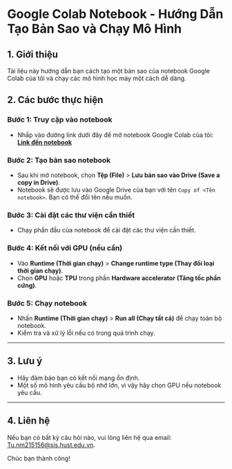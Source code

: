 # Google Colab Notebook - Hướng Dẫn Tạo Bản Sao và Chạy Mô Hình

## 1. Giới thiệu

Tài liệu này hướng dẫn bạn cách tạo một bản sao của notebook Google Colab của tôi và chạy các mô hình học máy một cách dễ dàng. 

## 2. Các bước thực hiện

### Bước 1: Truy cập vào notebook
- Nhấp vào đường link dưới đây để mở notebook Google Colab của tôi:  
[**Link đến notebook**](<https://colab.research.google.com/drive/1rSkWAbFMTaeqDeSwoYr_m6uhe4C0ik1d>)

### Bước 2: Tạo bản sao notebook
- Sau khi mở notebook, chọn **Tệp (File)** > **Lưu bản sao vào Drive (Save a copy in Drive)**.  
- Notebook sẽ được lưu vào Google Drive của bạn với tên `Copy of <Tên notebook>`. Bạn có thể đổi tên nếu muốn.

### Bước 3: Cài đặt các thư viện cần thiết
- Chạy phần đầu của notebook để cài đặt các thư viện cần thiết.





### Bước 4: Kết nối với GPU (nếu cần)
- Vào **Runtime (Thời gian chạy)** > **Change runtime type (Thay đổi loại thời gian chạy)**.  
- Chọn **GPU** hoặc **TPU** trong phần **Hardware accelerator (Tăng tốc phần cứng)**.

### Bước 5: Chạy notebook
- Nhấn **Runtime (Thời gian chạy)** > **Run all (Chạy tất cả)** để chạy toàn bộ notebook.  
- Kiểm tra và xử lý lỗi nếu có trong quá trình chạy.

---

## 3. Lưu ý

- Hãy đảm bảo bạn có kết nối mạng ổn định.  
- Một số mô hình yêu cầu bộ nhớ lớn, vì vậy hãy chọn GPU nếu notebook yêu cầu.  

---

## 4. Liên hệ

Nếu bạn có bất kỳ câu hỏi nào, vui lòng liên hệ qua email: <Tu.nm215156@sis.hust.edu.vn>.

Chúc bạn thành công!
